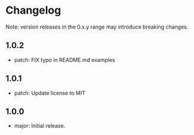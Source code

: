 # Changelog
Note: version releases in the 0.x.y range may introduce breaking changes.

## 1.0.2

- patch: FIX typo in README.md examples

## 1.0.1

- patch: Update license to MIT

## 1.0.0

- major: Initial release.

